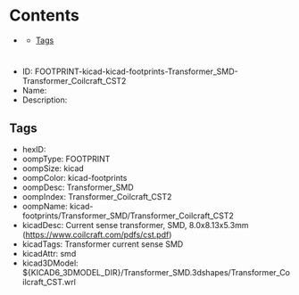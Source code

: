 



Contents
========

* [](#)
	* [Tags](#tags)

# 

- ID: FOOTPRINT-kicad-kicad-footprints-Transformer_SMD-Transformer_Coilcraft_CST2
- Name: 
- Description: 

## Tags

- hexID: 
- oompType: FOOTPRINT
- oompSize: kicad
- oompColor: kicad-footprints
- oompDesc: Transformer_SMD
- oompIndex: Transformer_Coilcraft_CST2
- oompName: kicad-footprints/Transformer_SMD/Transformer_Coilcraft_CST2
- kicadDesc: Current sense transformer, SMD, 8.0x8.13x5.3mm (https://www.coilcraft.com/pdfs/cst.pdf)
- kicadTags: Transformer current sense SMD
- kicadAttr: smd
- kicad3DModel: ${KICAD6_3DMODEL_DIR}/Transformer_SMD.3dshapes/Transformer_Coilcraft_CST.wrl
